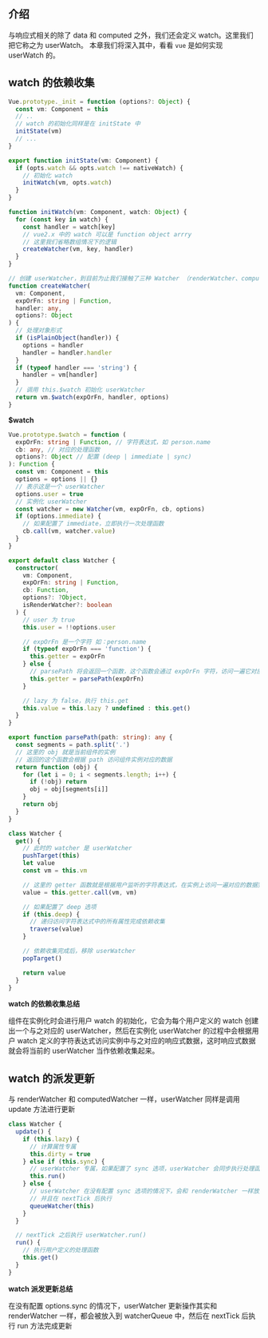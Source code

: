## 介绍

与响应式相关的除了 data 和 computed 之外，我们还会定义 watch。这里我们把它称之为 userWatch。
本章我们将深入其中，看看 `vue` 是如何实现 userWatch 的。

## watch 的依赖收集

```ts
Vue.prototype._init = function (options?: Object) {
  const vm: Component = this
  // ..
  // watch 的初始化同样是在 initState 中
  initState(vm)
  // ...
}

export function initState(vm: Component) {
  if (opts.watch && opts.watch !== nativeWatch) {
    // 初始化 watch
    initWatch(vm, opts.watch)
  }
}

function initWatch(vm: Component, watch: Object) {
  for (const key in watch) {
    const handler = watch[key]
    // vue2.x 中的 watch 可以是 function object arrry
    // 这里我们省略数组情况下的逻辑
    createWatcher(vm, key, handler)
  }
}

// 创建 userWatcher，到目前为止我们接触了三种 Watcher （renderWatcher、computedWatcher）
function createWatcher(
  vm: Component,
  expOrFn: string | Function,
  handler: any,
  options?: Object
) {
  // 处理对象形式
  if (isPlainObject(handler)) {
    options = handler
    handler = handler.handler
  }
  if (typeof handler === 'string') {
    handler = vm[handler]
  }
  // 调用 this.$watch 初始化 userWatcher
  return vm.$watch(expOrFn, handler, options)
}
```

**$watch**

```ts
Vue.prototype.$watch = function (
  expOrFn: string | Function, // 字符表达式，如 person.name
  cb: any, // 对应的处理函数
  options?: Object // 配置 (deep | immediate | sync)
): Function {
  const vm: Component = this
  options = options || {}
  // 表示这是一个 userWatcher
  options.user = true
  // 实例化 userWatcher
  const watcher = new Watcher(vm, expOrFn, cb, options)
  if (options.immediate) {
    // 如果配置了 immediate，立即执行一次处理函数
    cb.call(vm, watcher.value)
  }
}

export default class Watcher {
  constructor(
    vm: Component,
    expOrFn: string | Function,
    cb: Function,
    options?: ?Object,
    isRenderWatcher?: boolean
  ) {
    // user 为 true
    this.user = !!options.user

    // expOrFn 是一个字符 如：person.name
    if (typeof expOrFn === 'function') {
      this.getter = expOrFn
    } else {
      // parsePath 将会返回一个函数，这个函数会通过 expOrFn 字符，访问一遍它对应的值
      this.getter = parsePath(expOrFn)
    }

    // lazy 为 false，执行 this.get
    this.value = this.lazy ? undefined : this.get()
  }
}

export function parsePath(path: string): any {
  const segments = path.split('.')
  // 这里的 obj 就是当前组件的实例
  // 返回的这个函数会根据 path 访问组件实例对应的数据
  return function (obj) {
    for (let i = 0; i < segments.length; i++) {
      if (!obj) return
      obj = obj[segments[i]]
    }
    return obj
  }
}

class Watcher {
  get() {
    // 此时的 watcher 是 userWatcher
    pushTarget(this)
    let value
    const vm = this.vm

    // 这里的 getter 函数就是根据用户监听的字符表达式，在实例上访问一遍对应的数据完成依赖收集
    value = this.getter.call(vm, vm)

    // 如果配置了 deep 选项
    if (this.deep) {
      // 递归访问字符表达式中的所有属性完成依赖收集
      traverse(value)
    }

    // 依赖收集完成后，移除 userWatcher
    popTarget()

    return value
  }
}
```

**watch 的依赖收集总结**

组件在实例化时会进行用户 watch 的初始化，它会为每个用户定义的 watch 创建出一个与之对应的 userWatcher，然后在实例化 userWatcher 的过程中会根据用户 watch 定义的字符表达式访问实例中与之对应的响应式数据，这时响应式数据就会将当前的 userWatcher 当作依赖收集起来。

## watch 的派发更新

与 renderWatcher 和 computedWatcher 一样，userWatcher 同样是调用 update 方法进行更新

```ts
class Watcher {
  update() {
    if (this.lazy) {
      // 计算属性专属
      this.dirty = true
    } else if (this.sync) {
      // userWatcher 专属，如果配置了 sync 选项，userWatcher 会同步执行处理函数
      this.run()
    } else {
      // userWatcher 在没有配置 sync 选项的情况下，会和 renderWatcher 一样放入队列中，
      // 并且在 nextTick 后执行
      queueWatcher(this)
    }
  }

  // nextTick 之后执行 userWatcher.run()
  run() {
    // 执行用户定义的处理函数
    this.get()
  }
}
```

**watch 派发更新总结**

在没有配置 options.sync 的情况下，userWatcher 更新操作其实和 renderWatcher 一样，都会被放入到 watcherQueue 中，然后在 nextTick 后执行 run 方法完成更新
